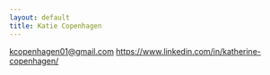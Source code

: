 ```yaml
---
layout: default
title: Katie Copenhagen
---
```

kcopenhagen01@gmail.com
https://www.linkedin.com/in/katherine-copenhagen/